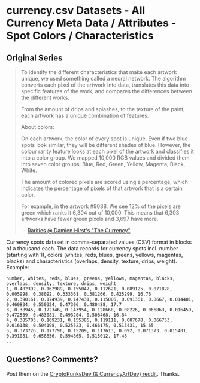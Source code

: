 # currency.csv Datasets - All Currency Meta Data / Attributes - Spot Colors / Characteristics


## Original Series

> To identify the different characteristics that make each artwork unique,
> we used something called a neural network.
> The algorithm converts each pixel of the artwork into data,
> translates this data into specific features of the work,
> and compares the differences between the different works.
>
> From the amount of drips and splashes, to the texture of the paint,
> each artwork has a unique combination of features.
>
> About colors:
>
> On each artwork, the color of every spot is unique. Even if two blue spots
> look similar, they will be different shades of blue.
> However, the colour rarity feature looks at each pixel of the artwork and
> classifies it into a color group.
> We mapped 10,000 RGB values and divided
> them into seven color groups: Blue, Red, Green, Yellow, Magenta, Black, White.
>
> The amount of colored pixels are scored using a percentage,
> which indicates the percentage of pixels of that artwork
> that is a certain color.
>
> For example, in the artwork #9038. We see 12% of the pixels
> are green which ranks it 6,304 out of 10,000.
> This means that 6,303 artworks have fewer green pixels and 3,697 have more.
>
>  -- [Rarities @ Damien Hirst's "The Currency"](https://currency.nft.heni.com/rarities
)



Currency spots dataset in comma-separated values (CSV) format
in blocks of a thousand each.
The data records for currency spots
incl. number (starting with 1),
colors (whites, reds, blues, greens, yellows, magentas, blacks)
and characteristics (overlaps, density, texture, drips, weight).
Example:

```
number, whites, reds, blues, greens, yellows, magentas, blacks, overlaps, density, texture, drips, weight
1, 0.402392, 0.162989, 0.155047, 0.112621, 0.089125, 0.071828, 0.005998, 0.38092, 0.333361, 0.381266, 0.425299, 16.76
2, 0.390161, 0.174939, 0.147431, 0.115006, 0.091361, 0.0667, 0.014401, 0.460834, 0.550324, 0.47306, 0.480488, 17.7
3, 0.38945, 0.172346, 0.143954, 0.128668, 0.08226, 0.066863, 0.016459, 0.472569, 0.483081, 0.493204, 0.508468, 16.84
4, 0.385703, 0.169231, 0.155385, 0.119111, 0.087678, 0.066753, 0.016138, 0.504198, 0.525523, 0.466175, 0.513431, 15.65
5, 0.373726, 0.177796, 0.15209, 0.117613, 0.092, 0.071373, 0.015401, 0.391081, 0.658856, 0.594865, 0.515012, 17.48
...
```




## Questions? Comments?

Post them on the [CryptoPunksDev (& CurrencyArtDev) reddit](https://old.reddit.com/r/CryptoPunksDev). Thanks.